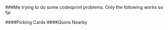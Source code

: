 ###Me trying to do some codesprint problems. Only the following works so far

####Picking Cards
####Quora Nearby
